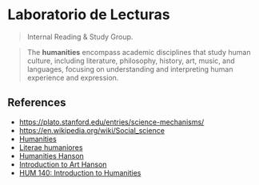 # Laboratorio de Lecturas

> Internal Reading & Study Group.
> 

> The **humanities** encompass academic disciplines that study human culture, including literature, philosophy, history, art, music, and languages, focusing on understanding and interpreting human experience and expression.
> 

## References

- https://plato.stanford.edu/entries/science-mechanisms/
- https://en.wikipedia.org/wiki/Social_science
- [Humanities](https://en.wikipedia.org/wiki/Humanities)
- [Literae humaniores](https://en.wikipedia.org/wiki/Literae_humaniores)
- [Humanities Hanson](https://www.youtube.com/playlist?list=PLGnK771Gp5w4ZIpUdOoREl6gQi0wlgwey)
- [Introduction to Art Hanson](https://www.youtube.com/playlist?list=PLGnK771Gp5w6eiqzRRAxaQGG4vMna2ORf)
- [HUM 140: Introduct](https://www.youtube.com/playlist?list=PLGnK771Gp5w4ZIpUdOoREl6gQi0wlgwey)[ion to Humanities](https://courses.lumenlearning.com/suny-fmcc-hum140/)